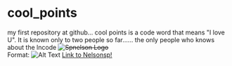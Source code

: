 # cool_points
my first repository at github...
cool points is a code word that means "I love U". It is known only to two people so far......
the only people who knows about the lncode
~~![Spnelson Logo](/images/logo.png)~~  
Format: ![Alt Text](url)  [Link to Nelsonsp!](http://nelsonsp.com)
